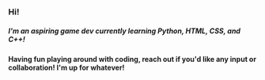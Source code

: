 ### Hi!

##### I'm an aspiring game dev currently learning Python, HTML, CSS, and C++!

#### Having fun playing around with coding, reach out if you'd like any input or collaboration! I'm up for whatever!

<!--
**Anthony-Marx/Anthony-Marx** is a ✨ _special_ ✨ repository because its `README.md` (this file) appears on your GitHub profile.

Here are some ideas to get you started:

- 🔭 I’m currently working on ...
- 🌱 I’m currently learning ...
- 👯 I’m looking to collaborate on ...
- 🤔 I’m looking for help with ...
- 💬 Ask me about ...
- 📫 How to reach me: ...
- 😄 Pronouns: ...
- ⚡ Fun fact: ...
-->

